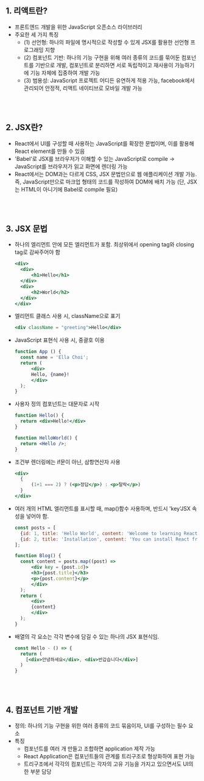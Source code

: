  ## **1. 리액트란?** ##
- 프론트엔드 개발을 위한 JavaScript 오픈소스 라이브러리
- 주요한 세 가지 특징
  - (1) 선언형: 하나의 파일에 명시적으로 작성할 수 있게 JSX를 활용한 선언형 프로그래밍 지향
  - (2) 컴포넌트 기반: 하나의 기능 구현을 위해 여러 종류의 코드를 묶어둔 컴포넌트를 기반으로 개발, 컴포넌트로 분리하면 서로 독립적이고 재사용이 가능하기에 기능 자체에 집중하여 개발 가능
  - (3) 범용성: JavaScript 프로젝트 어디든 유연하게 적용 가능, facebook에서 관리되어 안정적, 리액트 네이티브로 모바일 개발 가능

<br/><br/>

## **2. JSX란?** ##
- React에서 UI를 구성할 때 사용하는 JavaScript를 확장한 문법이며, 이를 활용해 React element를 만들 수 있음
- 'Babel'로 JSX를 브라우저가 이해할 수 있는 JavaScript로 compile -> JavaScript를 브라우저가 읽고 화면에 렌더링 가능
- React에서는 DOM과는 다르게 CSS, JSX 문법만으로 웹 애플리케이션 개발 가능. 즉, JavaScript만으로 마크업 형태의 코드를 작성하여 DOM에 배치 가능 (단, JSX는 HTML이 아니기에 Babel로 compile 필요)

<br/><br/>

## **3. JSX 문법** ##
- 하나의 엘리먼트 안에 모든 엘리먼트가 포함. 최상위에서 opening tag와 closing tag로 감싸주어야 함
  ```jsx
  <div>
    <div>
        <h1>Hello</h1>
    </div>
    <div>
        <h2>World</h2>
    </div>
  </div>
  ```

- 엘리먼트 클래스 사용 시, className으로 표기
  ```jsx
  <div className = "greeting">Hello</div>
  ```
 
- JavaScript 표현식 사용 시, 중괄호 이용
  ```jsx
  function App () {
    const name = 'Ella Choi';
    return (
        <div>
        Hello, {name}!
        </div>
    );
  }
  ```

- 사용자 정의 컴포넌트는 대문자로 시작
  ```jsx
  function Hello() {
    return <div>Hello!</div>
  }
  
  function HelloWorld() {
    return <Hello />;
  }
  ```

- 조건부 렌더링에는 if문이 아닌, 삼항연산자 사용
  ```jsx
  <div>
    {
        (1+1 === 2) ? (<p>정답</p>) : <p>탈락</p>)
    }
  </div>
  ```

- 여러 개의 HTML 엘리먼트를 표시할 때, map()함수 사용하며, 반드시 'key'JSX 속성을 넣어야 함.
  ```jsx
  const posts = [
    {id: 1, title: 'Hello World', content: 'Welcome to learning React!'},
    {id: 2, title: 'Installation', content: 'You can install React from npm'}
  ];

  function Blog() {
    const content = posts.map((post) =>
        <div key = {post.id}>
        <h3>{post.title}</h3>
        <p>{post.content}</p>
        </div>
    );
    return (
        <div>
        {content}
        </div>
    );
  }
  ```

- 배열의 각 요소는 각각 변수에 담길 수 있는 하나의 JSX 표현식임.
  ```jsx
  const Hello - () => {
    return (
      [<div>안녕하세요</div>, <div>반갑습니다</div>]
    )
  }
  ```
<br/><br/>

## **4. 컴포넌트 기반 개발** ##
- 정의: 하나의 기능 구현을 위한 여러 종류의 코드 묶음이자, UI를 구성하는 필수 요소
- 특징
  - 컴포넌트를 여러 개 만들고 조합하면 application 제작 가능
  - React Application은 컴포넌트들의 관계를 트리구조로 형상화하여 표현 가능
  - 트리구조에서 각각의 컴포넌트는 각자의 고유 기능을 가지고 있으면서도 UI의 한 부분 담당